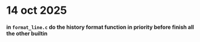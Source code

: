 # 14 oct 2025
**in `format_line.c` do the history format function in priority before finish all the other builtin**